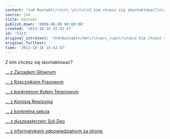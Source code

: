 ```yaml
---
content: "\n# Kontakt\r\n\n\_\n\r\n\nZ kim chcesz się skontaktować?\n\r\n\n[... z Zarządem Głównym](http://nowy.solideo.pl/kontakt/zarzad-glowny)\n\r\n\n[... z Rzecznikiem Prasowym](http://nowy.solideo.pl/kontakt/rzecznik-prasowy)\n\r\n\n[... z konkretnym Kołem Terenowym](http://nowy.solideo.pl/kontakt/kola-terenowe)\n\r\n\n[... z Komisją Rewizyjną](http://nowy.solideo.pl/kontakt/komisja-rewizyjna)\n\r\n\n[... z konkretną sekcją](http://nowy.solideo.pl/kontakt/sekcje)\n\r\n\n[... z duszpasterzem Soli Deo](http://nowy.solideo.pl/kontakt/duszpasterz)\n\r\n\n[... z informatykiem odpowiedzialnym za stronę](http://nowy.solideo.pl/kontakt/strona)\n"
source: jom
title: Kontakt
publish_down: '0000-00-00 00:00:00'
created: '2013-10-16 15:42:47'
id: '5313'
original_introtext: "<h4>Kontakt</h4>\r\n<p>\_</p>\r\n<p>Z kim chcesz się skontaktować?</p>\r\n<p><a href=\"http://nowy.solideo.pl/kontakt/zarzad-glowny\">... z Zarządem Głównym</a></p>\r\n<p><a href=\"http://nowy.solideo.pl/kontakt/rzecznik-prasowy\">... z Rzecznikiem Prasowym</a></p>\r\n<p><a href=\"http://nowy.solideo.pl/kontakt/kola-terenowe\">... z konkretnym Kołem Terenowym</a></p>\r\n<p><a href=\"http://nowy.solideo.pl/kontakt/komisja-rewizyjna\">... z Komisją Rewizyjną</a></p>\r\n<p><a href=\"http://nowy.solideo.pl/kontakt/sekcje\">... z konkretną sekcją</a></p>\r\n<p><a href=\"http://nowy.solideo.pl/kontakt/duszpasterz\">... z duszpasterzem Soli Deo</a></p>\r\n<p><a href=\"http://nowy.solideo.pl/kontakt/strona\">... z informatykiem odpowiedzialnym za stronę</a></p>"
original_fulltext: ''
time: '2013-10-16 15:42:47'
---
```

Z kim chcesz się skontaktować?


[... z Zarządem Głównym](http://nowy.solideo.pl/kontakt/zarzad-glowny)


[... z Rzecznikiem Prasowym](http://nowy.solideo.pl/kontakt/rzecznik-prasowy)


[... z konkretnym Kołem Terenowym](http://nowy.solideo.pl/kontakt/kola-terenowe)


[... z Komisją Rewizyjną](http://nowy.solideo.pl/kontakt/komisja-rewizyjna)


[... z konkretną sekcją](http://nowy.solideo.pl/kontakt/sekcje)


[... z duszpasterzem Soli Deo](http://nowy.solideo.pl/kontakt/duszpasterz)


[... z informatykiem odpowiedzialnym za stronę](http://nowy.solideo.pl/kontakt/strona)


<!--{{json:{"created_date":"2013-10-16 15:42:47","publish_down":"0000-00-00 00:00:00","id":"5313"}}}-->